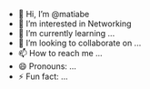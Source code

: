 - 👋 Hi, I’m @matiabe
- 👀 I’m interested in Networking
- 🌱 I’m currently learning ...
- 💞️ I’m looking to collaborate on ...
- 📫 How to reach me ...
- 😄 Pronouns: ...
- ⚡ Fun fact: ...

<!---
matiabe/matiabe is a ✨ special ✨ repository because its `README.md` (this file) appears on your GitHub profile.
You can click the Preview link to take a look at your changes.
--->
